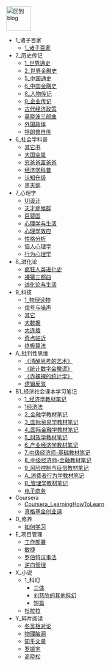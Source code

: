 <a href="http://www.guofei.site" target='blog'>
<img src="http://www.guofei.site/public/img/unicorn.png"  alt="回到blog" height="64" width="64">
</a>

* 1_诸子百家
    * [1_诸子百家](docs/1_诸子百家/1_诸子百家.md)
* 2_历史传记
    * [1_世界通史](docs/2_历史传记/1_世界通史.md)
    * [2_世界金融史](docs/2_历史传记/2_世界金融史.md)
    * [5_中国通史](docs/2_历史传记/5_中国通史.md)
    * [6_中国金融史](docs/2_历史传记/6_中国金融史.md)
    * [8_人物传记](docs/2_历史传记/8_人物传记.md)
    * [9_企业传记](docs/2_历史传记/9_企业传记.md)
    * [古代经济政策](docs/2_历史传记/古代经济政策.md)
    * [吴晓波三部曲](docs/2_历史传记/吴晓波三部曲.md)
    * [外国政体](docs/2_历史传记/外国政体.md)
    * [特朗普自传](docs/2_历史传记/特朗普自传.md)
* 6_社会学科普
    * [其它书](docs/6_社会学科普/其它书.md)
    * [大国空巢](docs/6_社会学科普/大国空巢.md)
    * [穷爸爸富爸爸](docs/6_社会学科普/穷爸爸富爸爸.md)
    * [经济学科普](docs/6_社会学科普/经济学科普.md)
    * [认知升级](docs/6_社会学科普/认知升级.md)
    * [黑天鹅](docs/6_社会学科普/黑天鹅.md)
* 7_心理学
    * [UI设计](docs/7_心理学/UI设计.md)
    * [天才症候群](docs/7_心理学/天才症候群.md)
    * [巨婴国](docs/7_心理学/巨婴国.md)
    * [心理学与生活](docs/7_心理学/心理学与生活.md)
    * [心理学效应](docs/7_心理学/心理学效应.md)
    * [性格分析](docs/7_心理学/性格分析.md)
    * [恼人心理学](docs/7_心理学/恼人心理学.md)
    * [行为心理学](docs/7_心理学/行为心理学.md)
* 8_进化论
    * [疯狂人类进化史](docs/8_进化论/疯狂人类进化史.md)
    * [裸猿三部曲](docs/8_进化论/裸猿三部曲.md)
    * [进化论与生活](docs/8_进化论/进化论与生活.md)
* 9_科技
    * [1_物理读物](docs/9_科技/1_物理读物.md)
    * [信号与噪声](docs/9_科技/信号与噪声.md)
    * [其它](docs/9_科技/其它.md)
    * [大数据](docs/9_科技/大数据.md)
    * [大连接](docs/9_科技/大连接.md)
    * [奇点临近](docs/9_科技/奇点临近.md)
    * [终极算法](docs/9_科技/终极算法.md)
* A_批判性思维
    * [《清醒思考的艺术》](docs/A_批判性思维/《清醒思考的艺术》.md)
    * [《统计数字会撒谎》](docs/A_批判性思维/《统计数字会撒谎》.md)
    * [《赤裸裸的统计学》](docs/A_批判性思维/《赤裸裸的统计学》.md)
    * [逻辑反驳](docs/A_批判性思维/逻辑反驳.md)
* B1_经济社会课本学习笔记
    * [1_经济学教材笔记](docs/B1_经济社会课本学习笔记/1_经济学教材笔记.md)
    * [1经济法](docs/B1_经济社会课本学习笔记/1经济法.md)
    * [2_金融学教材笔记](docs/B1_经济社会课本学习笔记/2_金融学教材笔记.md)
    * [3_国际贸易学教材笔记](docs/B1_经济社会课本学习笔记/3_国际贸易学教材笔记.md)
    * [4_国际金融学教材笔记](docs/B1_经济社会课本学习笔记/4_国际金融学教材笔记.md)
    * [5_财政学教材笔记](docs/B1_经济社会课本学习笔记/5_财政学教材笔记.md)
    * [6_产业经济学教材笔记](docs/B1_经济社会课本学习笔记/6_产业经济学教材笔记.md)
    * [7_中级经济师-基础教材笔记](docs/B1_经济社会课本学习笔记/7_中级经济师-基础教材笔记.md)
    * [8_中级经济师-金融教材笔记](docs/B1_经济社会课本学习笔记/8_中级经济师-金融教材笔记.md)
    * [9_风险控制与征信教材笔记](docs/B1_经济社会课本学习笔记/9_风险控制与征信教材笔记.md)
    * [A_消费者行为学教材笔记](docs/B1_经济社会课本学习笔记/A_消费者行为学教材笔记.md)
    * [B_管理学教材笔记](docs/B1_经济社会课本学习笔记/B_管理学教材笔记.md)
    * [电子商务](docs/B1_经济社会课本学习笔记/电子商务.md)
* Coursera
    * [Coursera_LearningHowToLearn](docs/Coursera/Coursera_LearningHowToLearn.md)
    * [真格基金创业课](docs/Coursera/真格基金创业课.md)
* D_修养
    * [如何学习](docs/D_修养/如何学习.md)
* E_项目管理
    * [工作部署](docs/E_项目管理/工作部署.md)
    * [敏捷](docs/E_项目管理/敏捷.md)
    * [罗伯特议事法](docs/E_项目管理/罗伯特议事法.md)
    * [逆向管理](docs/E_项目管理/逆向管理.md)
* X_小说
    * 1_科幻
        * [三体](docs/X_小说/1_科幻/三体.md)
        * [刘慈欣的其他科幻](docs/X_小说/1_科幻/刘慈欣的其他科幻.md)
        * [短篇](docs/X_小说/1_科幻/短篇.md)
    * [杜拉拉](docs/X_小说/杜拉拉.md)
* Y_碎片阅读
    * [冬吴相对论](docs/Y_碎片阅读/冬吴相对论.md)
    * [物理脑洞](docs/Y_碎片阅读/物理脑洞.md)
    * [知乎文章](docs/Y_碎片阅读/知乎文章.md)
    * [罗振宇](docs/Y_碎片阅读/罗振宇.md)
    * [高晓松](docs/Y_碎片阅读/高晓松.md)
